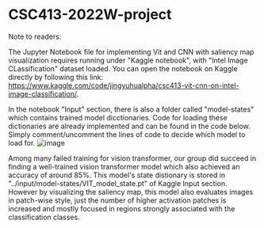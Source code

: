 # CSC413-2022W-project

Note to readers: 

The Jupyter Notebook file for implementing Vit and CNN with saliency map visualization requires running under "Kaggle notebook", with "Intel Image CLassification" dataset 
loaded. You can open the notebook on Kaggle directly by following this link: https://www.kaggle.com/code/jingyuhualpha/csc413-vit-cnn-on-intel-image-classification/.

In the notebook "Input" section, there is also a folder called "model-states" which contains trained model dicctionaries. Code for loading these dictionaries are already implemented
and can be found in the code below. Simply comment/uncomment the lines of code to decide which model to load for. 
![image](https://user-images.githubusercontent.com/93051054/164500957-e5af98e1-4036-472d-bfc1-9398f2952a0b.png)

Among many failed training for vision transformer, our group did succeed in finding a well-trained vision transformer model which also achieved an accuracy of around 85%. This
model's state distionary is stored in "../input/model-states/VIT_model_state.pt" of Kaggle Input section. However by visualizing the saliency map, this model also evaluates
images in patch-wise style, just the number of higher activation patches is increased and mostly focused in regions strongly associated with the classification classes. 
